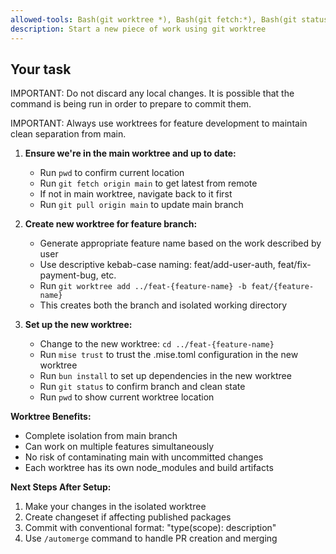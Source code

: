 ```yaml
---
allowed-tools: Bash(git worktree *), Bash(git fetch:*), Bash(git status:*), Bash(git branch:*), Bash(cd:*), Bash(bun install:*), Bash(pwd:*), Bash(mise trust), Bash(mise install)
description: Start a new piece of work using git worktree
---
```


## Your task

IMPORTANT: Do not discard any local changes. It is possible that the command is being run in order to prepare to commit them.

IMPORTANT: Always use worktrees for feature development to maintain clean separation from main.

1. **Ensure we're in the main worktree and up to date:**
   - Run `pwd` to confirm current location
   - Run `git fetch origin main` to get latest from remote
   - If not in main worktree, navigate back to it first
   - Run `git pull origin main` to update main branch

2. **Create new worktree for feature branch:**
   - Generate appropriate feature name based on the work described by user
   - Use descriptive kebab-case naming: feat/add-user-auth, feat/fix-payment-bug, etc.
   - Run `git worktree add ../feat-{feature-name} -b feat/{feature-name}`
   - This creates both the branch and isolated working directory

3. **Set up the new worktree:**
   - Change to the new worktree: `cd ../feat-{feature-name}`
   - Run `mise trust` to trust the .mise.toml configuration in the new worktree
   - Run `bun install` to set up dependencies in the new worktree
   - Run `git status` to confirm branch and clean state
   - Run `pwd` to show current worktree location

**Worktree Benefits:**

- Complete isolation from main branch
- Can work on multiple features simultaneously
- No risk of contaminating main with uncommitted changes
- Each worktree has its own node_modules and build artifacts

**Next Steps After Setup:**

1. Make your changes in the isolated worktree
2. Create changeset if affecting published packages
3. Commit with conventional format: "type(scope): description"
4. Use `/automerge` command to handle PR creation and merging

